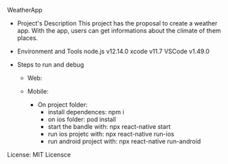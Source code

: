 WeatherApp

- Project's Description
  This project has the proposal to create a weather app. With the app, users can get informations about
  the climate of them places.

- Environment and Tools
  node.js v12.14.0
  xcode v11.7
  VSCode v1.49.0

- Steps to run and debug

  - Web:

  - Mobile:
    - On project folder:
      - install dependences: npm i
      - on ios folder: pod install
      - start the bandle with: npx react-native start
      - run ios projetc with: npx react-native run-ios
      - run android project with: npx react-native run-android

License: MIT Licensce
